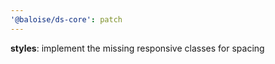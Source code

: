 ```yaml
---
'@baloise/ds-core': patch
---
```


**styles**: implement the missing responsive classes for spacing

